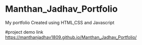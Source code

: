 # Manthan_Jadhav_Portfolio
My portfolio Created using HTML,CSS and Javascript


#project demo link
https://manthanjadhav1809.github.io/Manthan_Jadhav_Portfolio/

